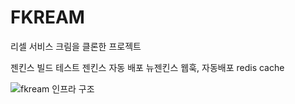 # FKREAM
리셀 서비스 크림을 클론한 프로젝트

젠킨스 빌드 테스트
젠킨스 자동 배포 
뉴젠킨스 웹훅, 자동배포 
redis cache

![fkream 인프라 구조](https://github.com/f-lab-edu/FKREAM/assets/79684851/d91cdf73-d950-4cfc-b5ab-3a3ad03c12d4)

